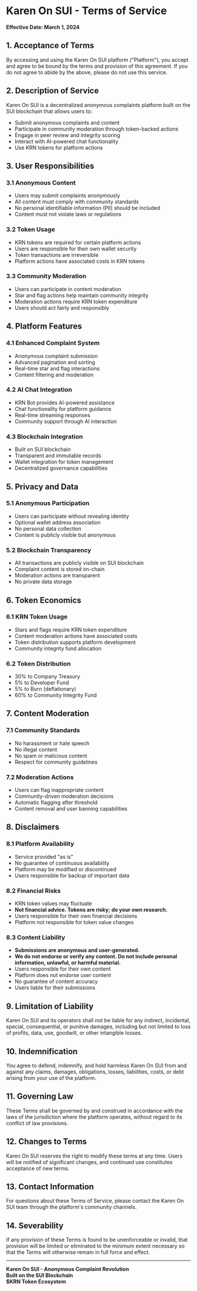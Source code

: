 # Karen On SUI - Terms of Service

**Effective Date: March 1, 2024**

## 1. Acceptance of Terms

By accessing and using the Karen On SUI platform ("Platform"), you accept and agree to be bound by the terms and provision of this agreement. If you do not agree to abide by the above, please do not use this service.

## 2. Description of Service

Karen On SUI is a decentralized anonymous complaints platform built on the SUI blockchain that allows users to:
- Submit anonymous complaints and content
- Participate in community moderation through token-backed actions
- Engage in peer review and integrity scoring
- Interact with AI-powered chat functionality
- Use KRN tokens for platform actions

## 3. User Responsibilities

### 3.1 Anonymous Content
- Users may submit complaints anonymously
- All content must comply with community standards
- No personal identifiable information (PII) should be included
- Content must not violate laws or regulations

### 3.2 Token Usage
- KRN tokens are required for certain platform actions
- Users are responsible for their own wallet security
- Token transactions are irreversible
- Platform actions have associated costs in KRN tokens

### 3.3 Community Moderation
- Users can participate in content moderation
- Star and flag actions help maintain community integrity
- Moderation actions require KRN token expenditure
- Users should act fairly and responsibly

## 4. Platform Features

### 4.1 Enhanced Complaint System
- Anonymous complaint submission
- Advanced pagination and sorting
- Real-time star and flag interactions
- Content filtering and moderation

### 4.2 AI Chat Integration
- KRN Bot provides AI-powered assistance
- Chat functionality for platform guidance
- Real-time streaming responses
- Community support through AI interaction

### 4.3 Blockchain Integration
- Built on SUI blockchain
- Transparent and immutable records
- Wallet integration for token management
- Decentralized governance capabilities

## 5. Privacy and Data

### 5.1 Anonymous Participation
- Users can participate without revealing identity
- Optional wallet address association
- No personal data collection
- Content is publicly visible but anonymous

### 5.2 Blockchain Transparency
- All transactions are publicly visible on SUI blockchain
- Complaint content is stored on-chain
- Moderation actions are transparent
- No private data storage

## 6. Token Economics

### 6.1 KRN Token Usage
- Stars and flags require KRN token expenditure
- Content moderation actions have associated costs
- Token distribution supports platform development
- Community integrity fund allocation

### 6.2 Token Distribution
- 30% to Company Treasury
- 5% to Developer Fund
- 5% to Burn (deflationary)
- 60% to Community Integrity Fund

## 7. Content Moderation

### 7.1 Community Standards
- No harassment or hate speech
- No illegal content
- No spam or malicious content
- Respect for community guidelines

### 7.2 Moderation Actions
- Users can flag inappropriate content
- Community-driven moderation decisions
- Automatic flagging after threshold
- Content removal and user banning capabilities

## 8. Disclaimers

### 8.1 Platform Availability
- Service provided "as is"
- No guarantee of continuous availability
- Platform may be modified or discontinued
- Users responsible for backup of important data

### 8.2 Financial Risks
- KRN token values may fluctuate
- **Not financial advice. Tokens are risky; do your own research.**
- Users responsible for their own financial decisions
- Platform not responsible for token value changes

### 8.3 Content Liability
- **Submissions are anonymous and user-generated.**
- **We do not endorse or verify any content. Do not include personal information, unlawful, or harmful material.**
- Users responsible for their own content
- Platform does not endorse user content
- No guarantee of content accuracy
- Users liable for their submissions

## 9. Limitation of Liability

Karen On SUI and its operators shall not be liable for any indirect, incidental, special, consequential, or punitive damages, including but not limited to loss of profits, data, use, goodwill, or other intangible losses.

## 10. Indemnification

You agree to defend, indemnify, and hold harmless Karen On SUI from and against any claims, damages, obligations, losses, liabilities, costs, or debt arising from your use of the platform.

## 11. Governing Law

These Terms shall be governed by and construed in accordance with the laws of the jurisdiction where the platform operates, without regard to its conflict of law provisions.

## 12. Changes to Terms

Karen On SUI reserves the right to modify these terms at any time. Users will be notified of significant changes, and continued use constitutes acceptance of new terms.

## 13. Contact Information

For questions about these Terms of Service, please contact the Karen On SUI team through the platform's community channels.

## 14. Severability

If any provision of these Terms is found to be unenforceable or invalid, that provision will be limited or eliminated to the minimum extent necessary so that the Terms will otherwise remain in full force and effect.

---

**Karen On SUI - Anonymous Complaint Revolution**  
**Built on the SUI Blockchain**  
**$KRN Token Ecosystem**
